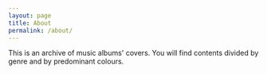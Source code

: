 ```yaml
---
layout: page
title: About
permalink: /about/
---
```


This is an archive of music albums' covers. You will find contents divided by genre and by predominant colours. 
